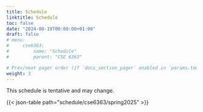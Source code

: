 ```yaml
---
title: Schedule
linktitle: Schedule
toc: false
date: "2024-08-19T00:00:00+01:00"
draft: false
# menu:
#     cse6363:
#         name: "Schedule"
#         parent: "CSE 6363"

# Prev/next pager order (if `docs_section_pager` enabled in `params.toml`)
weight: 3
---
```


This schedule is tentative and may change.

{{< json-table path="schedule/cse6363/spring2025" >}}